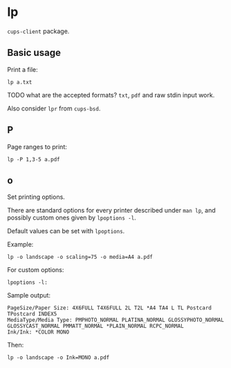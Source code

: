 # lp

`cups-client` package.

## Basic usage

Print a file:

    lp a.txt

TODO what are the accepted formats? `txt`, `pdf` and raw stdin input work.

Also consider `lpr` from `cups-bsd`.

## P

Page ranges to print:

    lp -P 1,3-5 a.pdf

## o

Set printing options.

There are standard options for every printer described under `man lp`, and possibly custom ones given by `lpoptions -l`.

Default values can be set with `lpoptions`.

Example:

    lp -o landscape -o scaling=75 -o media=A4 a.pdf

For custom options:

    lpoptions -l:

Sample output:

    PageSize/Paper Size: 4X6FULL T4X6FULL 2L T2L *A4 TA4 L TL Postcard TPostcard INDEX5
    MediaType/Media Type: PMPHOTO_NORMAL PLATINA_NORMAL GLOSSYPHOTO_NORMAL GLOSSYCAST_NORMAL PMMATT_NORMAL *PLAIN_NORMAL RCPC_NORMAL
    Ink/Ink: *COLOR MONO

Then:

    lp -o landscape -o Ink=MONO a.pdf
